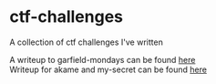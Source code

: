 # ctf-challenges
A collection of ctf challenges I've written

A writeup to garfield-mondays can be found [here](https://medium.com/@ELJoOker/tjctf-2024-reverse-engineering-challenges-9b4e46ea4978) \
Writeup for akame and my-secret can be found [here](https://hackmd.io/@2027TJWriteups/Sk7w5jbBke)
